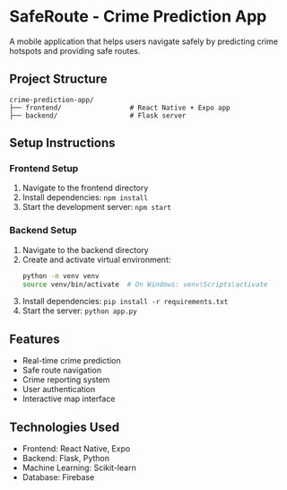 # SafeRoute - Crime Prediction App

A mobile application that helps users navigate safely by predicting crime hotspots and providing safe routes.

## Project Structure

```
crime-prediction-app/
├── frontend/                 # React Native + Expo app
├── backend/                  # Flask server
```

## Setup Instructions

### Frontend Setup
1. Navigate to the frontend directory
2. Install dependencies: `npm install`
3. Start the development server: `npm start`

### Backend Setup
1. Navigate to the backend directory
2. Create and activate virtual environment:
   ```bash
   python -m venv venv
   source venv/bin/activate  # On Windows: venv\Scripts\activate
   ```
3. Install dependencies: `pip install -r requirements.txt`
4. Start the server: `python app.py`

## Features
- Real-time crime prediction
- Safe route navigation
- Crime reporting system
- User authentication
- Interactive map interface

## Technologies Used
- Frontend: React Native, Expo
- Backend: Flask, Python
- Machine Learning: Scikit-learn
- Database: Firebase 